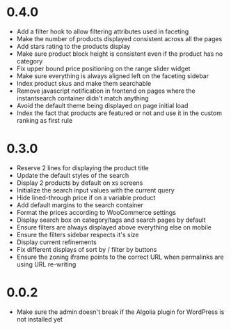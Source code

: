 # 0.4.0
- Add a filter hook to allow filtering attributes used in faceting
- Make the number of products displayed consistent across all the pages
- Add stars rating to the products display
- Make sure product block height is consistent even if the product has no category
- Fix upper bound price positioning on the range slider widget
- Make sure everything is always aligned left on the faceting sidebar
- Index product skus and make them searchable
- Remove javascript notification in frontend on pages where the instantsearch container didn't match anything
- Avoid the default theme being displayed on page initial load
- Index the fact that products are featured or not and use it in the custom ranking as first rule

# 0.3.0
- Reserve 2 lines for displaying the product title
- Update the default styles of the search
- Display 2 products by default on xs screens
- Initialize the search input values with the current query
- Hide lined-through price if on a variable product
- Add default margins to the search container
- Format the prices according to WooCommerce settings
- Display search box on category/tags and search pages by default
- Ensure filters are always displayed above everything else on mobile
- Ensure the filters sidebar respects it's size
- Display current refinements
- Fix different displays of sort by / filter by buttons
- Ensure the zoning iframe points to the correct URL when permalinks are using URL re-writing

# 0.0.2
- Make sure the admin doesn't break if the Algolia plugin for WordPress is not installed yet
